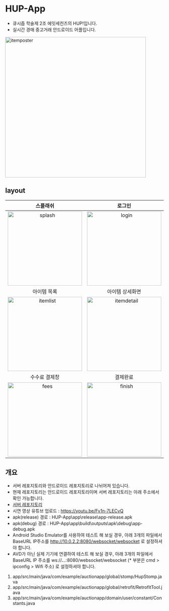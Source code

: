 # HUP-App

- 큐시즘 학술제 2조 에잇세컨즈의 HUP!입니다.
- 실시간 경매 중고거래 안드로이드 어플입니다.
<img width="447" alt="itemposter" src="https://user-images.githubusercontent.com/87636557/144025631-72675be4-f3f4-4dca-8511-735ec1117c09.png">

## layout
|스플래쉬|로그인|홈|채팅|
|:-:|:-:|:-:|:-:|
|<img width="236" alt="splash" src="https://user-images.githubusercontent.com/87636557/144022180-6099bea3-591d-4c13-8a1b-82d1d21e5d12.png">|<img width="236" alt="login" src="https://user-images.githubusercontent.com/87636557/144022176-ceb00f2c-47d1-45e1-bf59-c9a0ac1b260d.png">|<img width="236" alt="home" src="https://user-images.githubusercontent.com/87636557/144022165-f8fb7d3e-6745-4741-8fc4-33e301aaa572.png">|<img width="236" alt="chatting" src="https://user-images.githubusercontent.com/87636557/144022149-5ee30d84-d82d-49d5-b65b-bcd8fc5a95fb.png">
|아이템 목록|아이템 상세화면|입찰 화면|아이템 업로드|
|<img width="236" alt="itemlist" src="https://user-images.githubusercontent.com/87636557/144022175-98d1488f-1680-4492-a0a9-fc590d1f3218.png">|<img width="236" alt="itemdetail" src="https://user-images.githubusercontent.com/87636557/144022168-84b8fe7e-d712-4677-ac12-e56536568171.png">|<img width="236" alt="bidpage" src="https://user-images.githubusercontent.com/87636557/144022126-9442e14b-2728-4ed3-8879-72e5776a8ce8.png">|<img width="236" alt="upload" src="https://user-images.githubusercontent.com/87636557/144022183-6a031610-629c-4617-a30f-7b6d37c81de3.png">
|수수료 결제창|결제완료|
|<img width="236" alt="fees" src="https://user-images.githubusercontent.com/87636557/144022153-ebcc134b-e9bc-4958-b0fd-7d72586c1848.png">|<img width="236" alt="finish" src="https://user-images.githubusercontent.com/87636557/144022157-cdc0e02b-1788-4fcc-ae4c-59390f9f31b4.png">


## 개요
- 서버 레포지토리와 안드로이드 레포지토리로 나뉘어져 있습니다.
- 현재 레포지토리는 안드로이드 레포지토리이며 서버 레포지토리는 아래 주소에서 확인 가능합니다.
- [서버 레포지토리](https://github.com/gom1n/HUP-Server)
- 시연 영상 유튜브 업로드 : https://youtu.be/Fv1n-7LECvQ
- apk(release) 경로 : HUP-App\app\release\app-release.apk
- apk(debug) 경로 : HUP-App\app\build\outputs\apk\debug\app-debug.apk
- Android Studio Emulator를 사용하여 테스트 해 보실 경우, 아래 3개의 파일에서 BaseURL IP주소를 http://10.0.2.2:8080/websocket/websocket 로 설정하셔야 합니다.
- AVD가 아닌 실제 기기에 연결하여 테스트 해 보실 경우, 아래 3개의 파일에서 BaseURL IP 주소를 ws://***.***.*.*:8080/websocket/websocket (* 부분은 cmd > ipconfig > Wifi 주소) 로 설정하셔야 합니다.
 1) app/src/main/java/com/example/auctionapp/global/stomp/HupStomp.java
 2) app/src/main/java/com/example/auctionapp/global/retrofit/RetrofitTool.java
 3) app/src/main/java/com/example/auctionapp/domain/user/constant/Constants.java
